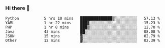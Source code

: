 ### Hi there 👋

<!--START_SECTION:waka-->

```text
Python           5 hrs 10 mins   ██████████████▒░░░░░░░░░░   57.13 %
YAML             1 hr 22 mins    ███▓░░░░░░░░░░░░░░░░░░░░░   15.23 %
PHP              1 hr 8 mins     ███▒░░░░░░░░░░░░░░░░░░░░░   12.70 %
Java             43 mins         ██░░░░░░░░░░░░░░░░░░░░░░░   08.08 %
JSON             15 mins         ▓░░░░░░░░░░░░░░░░░░░░░░░░   02.79 %
Other            12 mins         ▓░░░░░░░░░░░░░░░░░░░░░░░░   02.39 %
```

<!--END_SECTION:waka-->

<!--
**Jonas-VanHaeken/Jonas-VanHaeken** is a ✨ _special_ ✨ repository because its `README.md` (this file) appears on your GitHub profile.

Here are some ideas to get you started:

- 🔭 I’m currently working on ...
- 🌱 I’m currently learning ...
- 👯 I’m looking to collaborate on ...
- 🤔 I’m looking for help with ...
- 💬 Ask me about ...
- 📫 How to reach me: ...
- 😄 Pronouns: ...
- ⚡ Fun fact: ...
-->
